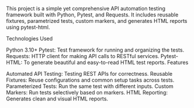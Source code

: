 This project is a simple yet comprehensive API automation testing framework built with Python, Pytest, and Requests. It includes reusable fixtures, parametrized tests, custom markers, and generates HTML reports using pytest-html.

Technologies Used

Python 3.10+
Pytest: Test framework for running and organizing the tests.
Requests: HTTP client for making API calls to RESTful services.
Pytest-HTML: To generate beautiful and easy-to-read HTML test reports.
Features

Automated API Testing: Testing REST APIs for correctness.
Reusable Fixtures: Reuse configurations and common setup tasks across tests.
Parameterized Tests: Run the same test with different inputs.
Custom Markers: Run tests selectively based on markers.
HTML Reporting: Generates clean and visual HTML reports.
